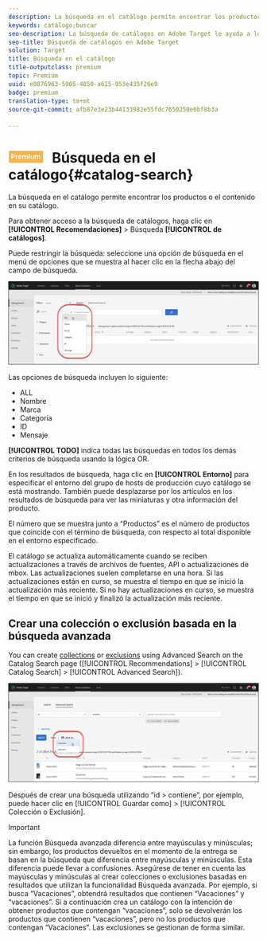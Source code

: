 ```yaml
---
description: La búsqueda en el catálogo permite encontrar los productos o el contenido en su catálogo.
keywords: catálogo;buscar
seo-description: La búsqueda de catálogos en Adobe Target le ayuda a localizar los productos o el contenido en el catálogo.
seo-title: Búsqueda de catálogos en Adobe Target
solution: Target
title: Búsqueda en el catálogo
title-outputclass: premium
topic: Premium
uuid: e0876963-5905-4850-a615-953e435f26e9
badge: premium
translation-type: tm+mt
source-git-commit: afb87e3e23b44133982e55fdc7650250e6bf8b3a

---
```



# ![PREMIUM](/help/assets/premium.png) Búsqueda en el catálogo{#catalog-search}

La búsqueda en el catálogo permite encontrar los productos o el contenido en su catálogo.

Para obtener acceso a la búsqueda de catálogos, haga clic en **[!UICONTROL Recomendaciones]** &gt; Búsqueda **[!UICONTROL de catálogos]**.

Puede restringir la búsqueda: seleccione una opción de búsqueda en el menú de opciones que se muestra al hacer clic en la flecha abajo del campo de búsqueda.

![](assets/searchproductsmenu.png)

Las opciones de búsqueda incluyen lo siguiente:

* ALL
* Nombre
* Marca
* Categoría
* ID
* Mensaje

**[!UICONTROL TODO]** indica todas las búsquedas en todos los demás criterios de búsqueda usando la lógica OR.

En los resultados de búsqueda, haga clic en **[!UICONTROL Entorno]** para especificar el entorno del grupo de hosts de producción cuyo catálogo se está mostrando. [](/help/administrating-target/hosts.md) También puede desplazarse por los artículos en los resultados de búsqueda para ver las miniaturas y otra información del producto.

El número que se muestra junto a “Productos” es el número de productos que coincide con el término de búsqueda, con respecto al total disponible en el entorno especificado.

El catálogo se actualiza automáticamente cuando se reciben actualizaciones a través de archivos de fuentes, API o actualizaciones de mbox. Las actualizaciones suelen completarse en una hora. Si las actualizaciones están en curso, se muestra el tiempo en que se inició la actualización más reciente. Si no hay actualizaciones en curso, se muestra el tiempo en que se inició y finalizó la actualización más reciente.

## Crear una colección o exclusión basada en la búsqueda avanzada

You can create [collections](/help/c-recommendations/c-products/collections.md) or [exclusions](/help/c-recommendations/c-products/exclusions.md) using Advanced Search on the Catalog Search page ([!UICONTROL Recommendations] &gt; [!UICONTROL Catalog Search] &gt; [!UICONTROL Advanced Search]).

![Guardar como](/help/c-recommendations/c-products/assets/save-as.png)

Después de crear una búsqueda utilizando “id &gt; contiene”, por ejemplo, puede hacer clic en [!UICONTROL Guardar como] &gt; [!UICONTROL Colección o Exclusión].

>[!IMPORTANT]
>
>La función Búsqueda avanzada diferencia entre mayúsculas y minúsculas; sin embargo, los productos devueltos en el momento de la entrega se basan en la búsqueda que diferencia entre mayúsculas y minúsculas. Esta diferencia puede llevar a confusiones. Asegúrese de tener en cuenta las mayúsculas y minúsculas al crear colecciones o exclusiones basadas en resultados que utilizan la funcionalidad Búsqueda avanzada. Por ejemplo, si busca “Vacaciones”, obtendrá resultados que contienen “Vacaciones” y “vacaciones”. Si a continuación crea un catálogo con la intención de obtener productos que contengan “vacaciones”, solo se devolverán los productos que contienen “vacaciones”, pero no los productos que contengan “Vacaciones”. Las exclusiones se gestionan de forma similar.
